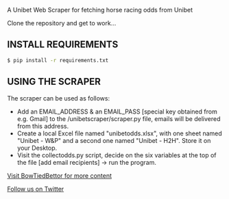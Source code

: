 A Unibet Web Scraper for fetching horse racing odds from Unibet

Clone the repository and get to work...

## INSTALL REQUIREMENTS
```bash
$ pip install -r requirements.txt
```

## USING THE SCRAPER
The scraper can be used as follows: 
- Add an EMAIL_ADDRESS & an EMAIL_PASS [special key obtained from e.g. Gmail] to the /unibetscraper/scraper.py file, emails will be delivered from this address.
- Create a local Excel file named "unibetodds.xlsx", with one sheet named "Unibet - W&P" and a second one named "Unibet - H2H". Store it
on your Desktop.
- Visit the collectodds.py script, decide on the six variables at the top of the file [add email recipients] -> run the program.

[Visit BowTiedBettor for more content](https://www.bowtiedbettor.com)

[Follow us on Twitter](https://twitter.com/BowTiedBettorII)

